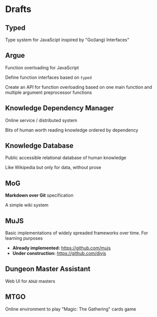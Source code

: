 # Drafts

## Typed

Type system for JavaScipt inspired by "Go(lang) Interfaces"

## Argue

Function overloading for JavaScript

Define function interfaces based on `typed`

Create an API for function overloading based on one main function and multiple
argument preprocessor functions

## Knowledge Dependency Manager

Online service / distributed system

Bits of human worth reading knowledge ordered by dependency

## Knowledge Database

Public accessible relational database of human knowledge

Like Wikipedia but only for data, without prose

## MoG

**Markdown over Git** specification

A simple wiki system

## MuJS

Basic implementations of widely spreaded frameworks over time. For learning purposes

- **Already implemented:** <https://github.com/mujs>
- **Under construction:** <https://github.com/diyjs>

## Dungeon Master Assistant

Web UI for `AD&D` masters

## MTGO

Online environment to play "Magic: The Gathering" cards game
